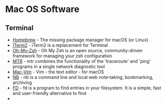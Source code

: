 # Mac OS Software
## Terminal
- [Homebrew](https://github.com/mxcl/homebrew) - The missing package manager for macOS (or Linux)
- [ITerm2](http://www.iterm2.com/) - iTerm2 is a replacement for Terminal 
- [Oh-My-Zsh](https://github.com/robbyrussell/oh-my-zsh) - Oh My Zsh is an open source, community-driven framework for managing your zsh configuration
- [MTR](http://www.bitwizard.nl/mtr/) - mtr combines the functionality of the 'traceroute' and 'ping' programs in a single network diagnostic tool
- [Mac-Vim](https://github.com/macvim-dev/macvim) - Vim - the text editor - for macOS
- [NB](https://github.com/xwmx/nb) - nb is a command line and local web note‑taking, bookmarking, archiving
- [FD](https://github.com/sharkdp/fd) - fd is a program to find entries in your filesystem. It is a simple, fast and user-friendly alternative to find
- 
